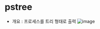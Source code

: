 pstree
======
* 개요 : 프로세스를 트리 형태로 출력
  ![image](https://user-images.githubusercontent.com/70207093/184868227-f032f3de-029b-40fe-8801-486700cdb062.png) 
